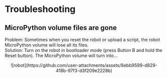 # Troubleshooting


## MicroPython volume files are gone
Problem: Sometimes when you reset the robot or upload a script, the robot MicroPython volume will lose all its files.  
Solution: 
Turn on the robot in bootloader mode (press Button B and hold the Reset button). The MicroPython volume will turn into... 
<p align="center">
![robot](https://github.com/user-attachments/assets/8ebb9599-d829-418b-97f3-d3f209e2228b)
</p>

